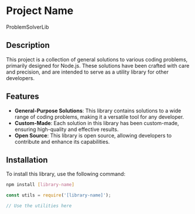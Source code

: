 # Project Name
ProblemSolverLib

## Description

This project is a collection of general solutions to various coding problems, primarily designed for Node.js. These solutions have been crafted with care and precision, and are intended to serve as a utility library for other developers.

## Features

- **General-Purpose Solutions**: This library contains solutions to a wide range of coding problems, making it a versatile tool for any developer.
- **Custom-Made**: Each solution in this library has been custom-made, ensuring high-quality and effective results.
- **Open Source**: This library is open source, allowing developers to contribute and enhance its capabilities.

## Installation

To install this library, use the following command:

```bash
npm install [library-name]
```
```js
const utils = require('[library-name]');

// Use the utilities here
```


